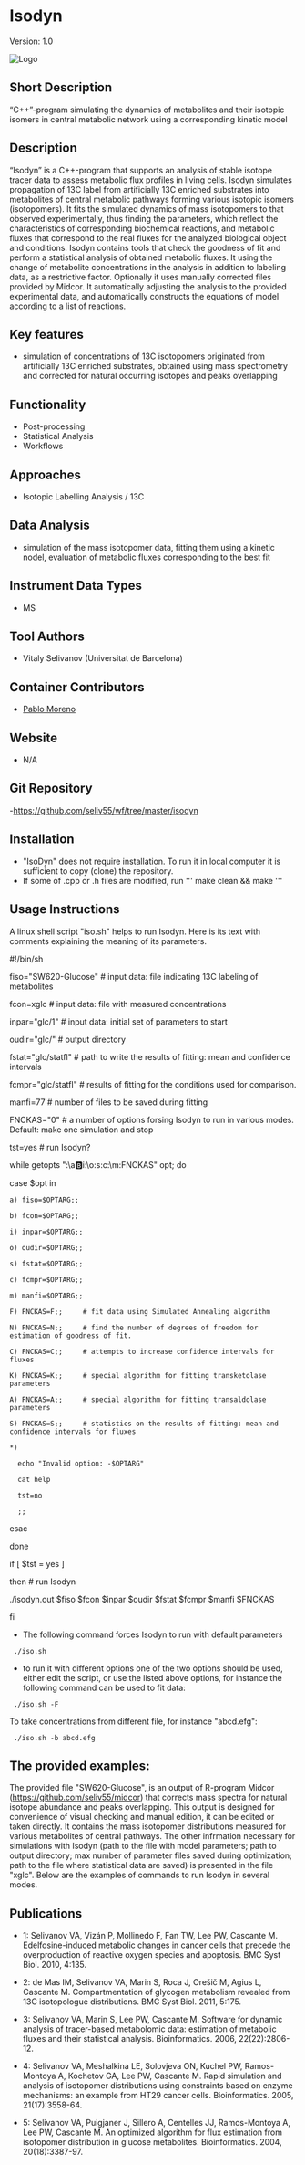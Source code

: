 # Isodyn
Version: 1.0

![Logo](text3923.png)

## Short Description

“C++”-program simulating the dynamics of metabolites and their isotopic isomers in central metabolic network using a corresponding kinetic model

## Description

“Isodyn” is a C++-program that supports an analysis of stable isotope tracer data to assess metabolic flux profiles in living cells. Isodyn simulates propagation of 13C label from artificially 13C enriched substrates into metabolites of central metabolic pathways forming various isotopic isomers (isotopomers). It fits the simulated dynamics of mass isotopomers to that observed experimentally, thus finding the parameters, which reflect the characteristics of corresponding biochemical reactions, and metabolic fluxes that correspond to the real fluxes for the analyzed biological object and conditions. Isodyn contains tools that check the goodness of fit and perform a statistical analysis of obtained metabolic fluxes. It using the change of metabolite concentrations in the analysis in addition to labeling data, as a restrictive factor. Optionally it uses manually corrected files provided by Midcor. It automatically adjusting the analysis to the provided experimental data, and automatically constructs the equations of model according to a list of reactions.


## Key features

- simulation of concentrations of 13C isotopomers originated from artificially 13C enriched substrates, obtained using mass spectrometry and corrected for natural occurring isotopes and peaks overlapping

## Functionality

- Post-processing
- Statistical Analysis
- Workflows

## Approaches

- Isotopic Labelling Analysis / 13C
    
## Data Analysis

- simulation of the mass isotopomer data, fitting them using a kinetic nodel, evaluation of metabolic fluxes corresponding to the best fit

## Instrument Data Types

- MS

## Tool Authors

- Vitaly Selivanov (Universitat de Barcelona)

## Container Contributors

- [Pablo Moreno](EBI)

## Website

- N/A

## Git Repository

-https://github.com/seliv55/wf/tree/master/isodyn

## Installation

- "IsoDyn" does not require installation. To run it in local computer it is sufficient to copy (clone) the repository. 
- If some of .cpp or .h files are modified, run ''' make clean && make '''

## Usage Instructions

A linux shell script "iso.sh" helps to run Isodyn. Here is its text with comments explaining the meaning of its parameters.

#!/bin/sh

fiso="SW620-Glucose"    # input data: file indicating 13C labeling of metabolites

fcon=xglc               # input data: file with measured concentrations

inpar="glc/1"           # input data: initial set of parameters to start

oudir="glc/"            # output directory

fstat="glc/statfl"      # path to write the results of fitting: mean and confidence intervals

fcmpr="glc/statfl"      # results of fitting for the conditions used for comparison.

manfi=77                # number of files to be saved during fitting

FNCKAS="0"              # a number of options forsing Isodyn to run in various modes. Default: make one simulation and stop

tst=yes                 # run Isodyn?

while getopts ":\a:b:i:\o:s:c:\m:FNCKAS" opt; do

  case $opt in
  
    a) fiso=$OPTARG;;
    
    b) fcon=$OPTARG;;
    
    i) inpar=$OPTARG;;
    
    o) oudir=$OPTARG;;
    
    s) fstat=$OPTARG;;
    
    c) fcmpr=$OPTARG;;
    
    m) manfi=$OPTARG;;
    
    F) FNCKAS=F;;     # fit data using Simulated Annealing algorithm
    
    N) FNCKAS=N;;     # find the number of degrees of freedom for estimation of goodness of fit.
    
    C) FNCKAS=C;;     # attempts to increase confidence intervals for fluxes
    
    K) FNCKAS=K;;     # special algorithm for fitting transketolase parameters
    
    A) FNCKAS=A;;     # special algorithm for fitting transaldolase parameters
    
    S) FNCKAS=S;;     # statistics on the results of fitting: mean and confidence intervals for fluxes
    
    *)
    
      echo "Invalid option: -$OPTARG" 
      
      cat help
      
      tst=no
      
      ;;
      
  esac
  
done

if [ $tst = yes ]

then                  # run Isodyn

./isodyn.out $fiso $fcon $inpar $oudir $fstat $fcmpr $manfi $FNCKAS

fi


- The following command forces Isodyn to run with default parameters
 
```
 ./iso.sh
```

- to run it with different options one of the two options should be used, either edit the script, or use the listed above options, for instance the following command can be used to fit data:
 
```
 ./iso.sh -F
```
To take concentrations from different file, for instance "abcd.efg":
```
 ./iso.sh -b abcd.efg
```
 
## The provided examples:
 
The provided file "SW620-Glucose", is an output of R-program Midcor (https://github.com/seliv55/midcor) that corrects mass spectra for natural isotope abundance and peaks overlapping. This output is designed for convenience of visual checking and manual edition, it can be edited or taken directly. It contains the mass isotopomer distributions measured for various metabolites of central pathways. The other infrmation necessary for simulations with Isodyn (path to the file with model parameters; path to output directory; max number of parameter files saved during optimization; path to the file where statistical data are saved) is presented in the file "xglc". Below are the examples of commands to run Isodyn in several modes.

## Publications

- 1: Selivanov VA, Vizán P, Mollinedo F, Fan TW, Lee PW, Cascante M.
Edelfosine-induced metabolic changes in cancer cells that precede the
overproduction of reactive oxygen species and apoptosis. BMC Syst Biol. 2010, 4:135.

- 2: de Mas IM, Selivanov VA, Marin S, Roca J, Orešič M, Agius L, Cascante M.
Compartmentation of glycogen metabolism revealed from 13C isotopologue
distributions. BMC Syst Biol. 2011, 5:175.

- 3: Selivanov VA, Marin S, Lee PW, Cascante M. Software for dynamic analysis of
tracer-based metabolomic data: estimation of metabolic fluxes and their
statistical analysis. Bioinformatics. 2006, 22(22):2806-12.

- 4: Selivanov VA, Meshalkina LE, Solovjeva ON, Kuchel PW, Ramos-Montoya A,
Kochetov GA, Lee PW, Cascante M. Rapid simulation and analysis of isotopomer
distributions using constraints based on enzyme mechanisms: an example from HT29 
cancer cells. Bioinformatics. 2005, 21(17):3558-64.

- 5: Selivanov VA, Puigjaner J, Sillero A, Centelles JJ, Ramos-Montoya A, Lee PW,
Cascante M. An optimized algorithm for flux estimation from isotopomer
distribution in glucose metabolites. Bioinformatics. 2004, 20(18):3387-97. 

